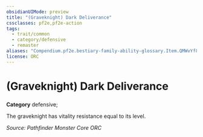 ```yaml
---
obsidianUIMode: preview
title: "(Graveknight) Dark Deliverance"
cssclasses: pf2e,pf2e-action
tags:
  - trait/common
  - category/defensive
  - remaster
aliases: "Compendium.pf2e.bestiary-family-ability-glossary.Item.QMWvYf8Qowj2Fzmx"
license: ORC
---
```

# (Graveknight) Dark Deliverance

### 

**Category** defensive; 




The graveknight has vitality resistance equal to its level.

*Source: Pathfinder Monster Core*
*ORC*